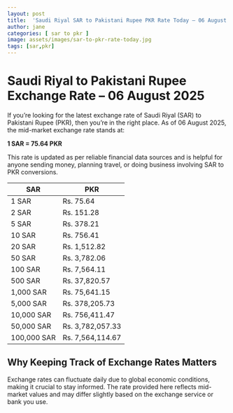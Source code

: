 ```yaml
---
layout: post
title:  'Saudi Riyal SAR to Pakistani Rupee PKR Rate Today – 06 August 2025'
author: jane
categories: [ sar to pkr ]
image: assets/images/sar-to-pkr-rate-today.jpg
tags: [sar,pkr]
---
```


# Saudi Riyal to Pakistani Rupee Exchange Rate – 06 August 2025

If you’re looking for the latest exchange rate of Saudi Riyal (SAR) to Pakistani Rupee (PKR), then you’re in the right place. As of 06 August 2025, the mid-market exchange rate stands at:

**1 SAR = 75.64 PKR**

This rate is updated as per reliable financial data sources and is helpful for anyone sending money, planning travel, or doing business involving SAR to PKR conversions.

| SAR | PKR |
| --- | --- |
| 1 SAR | Rs. 75.64 |
| 2 SAR | Rs. 151.28 |
| 5 SAR | Rs. 378.21 |
| 10 SAR | Rs. 756.41 |
| 20 SAR | Rs. 1,512.82 |
| 50 SAR | Rs. 3,782.06 |
| 100 SAR | Rs. 7,564.11 |
| 500 SAR | Rs. 37,820.57 |
| 1,000 SAR | Rs. 75,641.15 |
| 5,000 SAR | Rs. 378,205.73 |
| 10,000 SAR | Rs. 756,411.47 |
| 50,000 SAR | Rs. 3,782,057.33 |
| 100,000 SAR | Rs. 7,564,114.67 |


## Why Keeping Track of Exchange Rates Matters

Exchange rates can fluctuate daily due to global economic conditions, making it crucial to stay informed. The rate provided here reflects mid-market values and may differ slightly based on the exchange service or bank you use.
